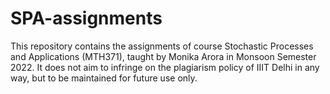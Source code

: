 # SPA-assignments
This repository contains the assignments of course Stochastic Processes and Applications (MTH371), taught by Monika Arora in Monsoon Semester 2022. It does not aim to infringe on the plagiarism policy of IIIT Delhi in any way, but to be maintained for future use only.
